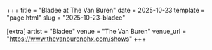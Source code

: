 +++
title = "Bladee at The Van Buren"
date = 2025-10-23
template = "page.html"
slug = "2025-10-23-bladee"

[extra]
artist = "Bladee"
venue = "The Van Buren"
venue_url = "https://www.thevanburenphx.com/shows"
+++
